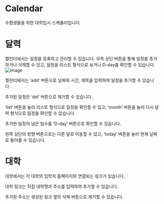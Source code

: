 # Calendar
수험생들을 위한 대학입시 스케쥴러입니다.

# 달력
캘린더에서는 일정을 등록하고 관리할 수 있습니다. 우측 상단 버튼을 통해 일정을 추가하거나 삭제할 수 있고, 일정을 리스트 형식으로 보거나 D-day를 확인할 수 있습니다.
![image](https://user-images.githubusercontent.com/84309149/143242178-6cca76b4-734f-46d4-932a-9c79600a4e11.png)

캘린더에서는 ‘add’ 버튼으로 날짜와 시간, 제목을 입력하여 일정을 추가할 수 있습니다.




추가된 일정은 ‘del’ 버튼으로 제거할 수 있습니다.


‘list’ 버튼을 눌러 리스트 형식으로 일정을 확인할 수 있고, ‘month’ 버튼을 눌러 다시 달력 형식으로 일정을 확인할 수 있습니다.


추가한 일정의 남은 일수를 ‘D-day’ 버튼으로 확인할 수 있습니다.


왼쪽 상단의 방향 버튼으로는 다른 달로 이동할 수 있고, ‘today’ 버튼을 눌러 현재 날짜로 돌아올 수 있습니다.

# 대학
대학에서는 각 대학의 입학처 홈페이지와 연결되는 링크가 있습니다.


대학 링크는 직접 대학명과 주소를 입력하여 추가할 수 있습니다.


추가된 주소는 생성된 링크 옆의 삭제 버튼으로 제거할 수 있습니다.
